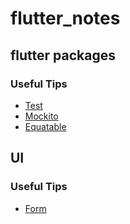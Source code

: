 # flutter_notes

## flutter packages

### Useful Tips

- [Test](https://github.com/melodypapa/flutter_notes/blob/master/packages/Test.md)
- [Mockito](https://github.com/melodypapa/flutter_notes/blob/master/packages/Mockito.md)
- [Equatable](https://github.com/melodypapa/flutter_notes/blob/master/packages/Equatable.md)

## UI

### Useful Tips

- [Form](https://github.com/melodypapa/flutter_notes/blob/master/ui/Test.md)

